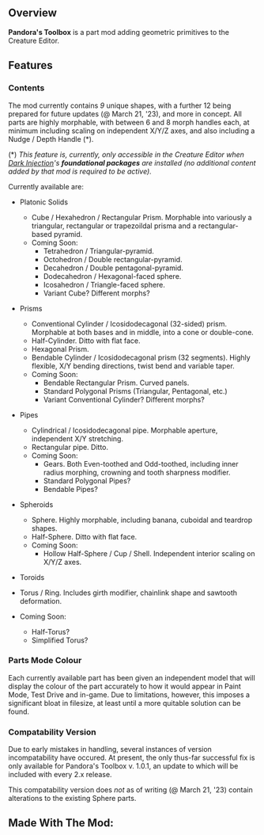 ## Overview
**Pandora's Toolbox** is a part mod adding geometric primitives to the Creature Editor.

## Features

### Contents
The mod currently contains *9* unique shapes, with a further 12 being prepared for future updates (@ March 21, '23), and more in concept. All parts are highly morphable, with between 6 and 8 morph handles each, at minimum including scaling on independent X/Y/Z axes, and also including a Nudge / Depth Handle (*).

(*) *This feature is, currently, only accessible in the Creature Editor when [Dark Injection](https://davoonline.com/sporemodder/rob55rod/DarkInjection/)'s __foundational packages__ are installed (no additional content added by that mod is required to be active).*

Currently available are:

* Platonic Solids
  * Cube / Hexahedron / Rectangular Prism. Morphable into variously a triangular, rectangular or trapezoildal prisma and a rectangular-based pyramid.
  * Coming Soon:
    * Tetrahedron / Triangular-pyramid.
    * Octohedron / Double rectangular-pyramid.
    * Decahedron / Double pentagonal-pyramid.
    * Dodecahedron / Hexagonal-faced sphere.
    * Icosahedron / Triangle-faced sphere.
    * Variant Cube? Different morphs?

* Prisms
  * Conventional Cylinder / Icosidodecagonal (32-sided) prism. Morphable at both bases and in middle, into a cone or double-cone.
  * Half-Cylinder. Ditto with flat face.
  * Hexagonal Prism.
  * Bendable Cylinder / Icosidodecagonal prism (32 segments). Highly flexible, X/Y bending directions, twist bend and variable taper.
  * Coming Soon:
    * Bendable Rectangular Prism. Curved panels.
    * Standard Polygonal Prisms (Triangular, Pentagonal, etc.)
    * Variant Conventional Cylinder? Different morphs?

* Pipes
  * Cylindrical / Icosidodecagonal pipe. Morphable aperture, independent X/Y stretching.
  * Rectangular pipe. Ditto.
  * Coming Soon:
    * Gears. Both Even-toothed and Odd-toothed, including inner radius morphing, crowning and tooth sharpness modifier.
    * Standard Polygonal Pipes?
    * Bendable Pipes?
    
* Spheroids
  * Sphere. Highly morphable, including banana, cuboidal and teardrop shapes.
  * Half-Sphere. Ditto with flat face.
  * Coming Soon:
    * Hollow Half-Sphere / Cup / Shell. Independent interior scaling on X/Y/Z axes. 
 
 * Toroids
  * Torus / Ring. Includes girth modifier, chainlink shape and sawtooth deformation.
  * Coming Soon:
    * Half-Torus?
    * Simplified Torus?

### Parts Mode Colour
Each currently available part has been given an independent model that will display the colour of the part accurately to how it would appear in Paint Mode, Test Drive and in-game. Due to limitations, however, this imposes a significant bloat in filesize, at least until a more quitable solution can be found. 

### Compatability Version
Due to early mistakes in handling, several instances of version incompatability have occured. At present, the only thus-far successful fix is only available for Pandora's Toolbox v. 1.0.1, an update to which will be included with every 2.x release.

This compatability version does *not* as of writing (@ March 21, '23) contain alterations to the existing Sphere parts.

## Made With The Mod:
